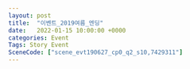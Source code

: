 ```yaml
---
layout: post
title:  "이벤트_2019여름_엔딩"
date:   2022-01-15 10:00:00 +0000
categories: Event
Tags: Story Event
SceneCode: ["scene_evt190627_cp0_q2_s10,7429311"]
---
```

